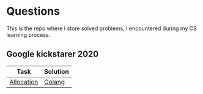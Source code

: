 # Questions

This is the repo where I store solved problems, I encountered during my CS learning process.

## Google kickstarer 2020
Task | Solution
-----|---------
[Allocation](https://codingcompetitions.withgoogle.com/kickstart/round/000000000019ffc7/00000000001d3f56) | [Golang](/kickstarer/2020/allocation.go)
